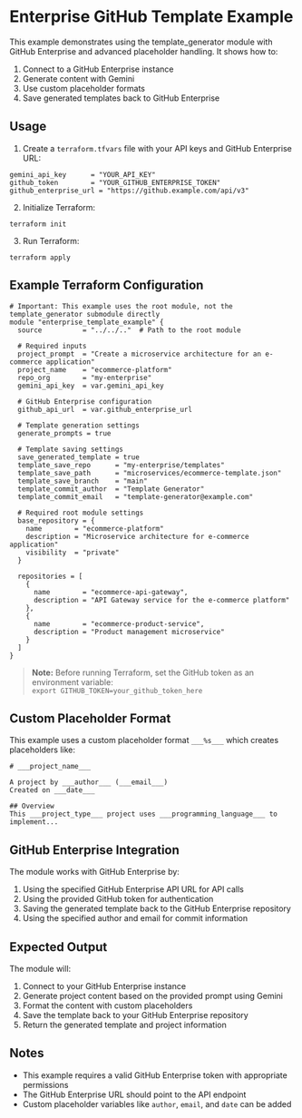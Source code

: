 # Enterprise GitHub Template Example

This example demonstrates using the template_generator module with GitHub Enterprise and advanced placeholder handling. It shows how to:

1. Connect to a GitHub Enterprise instance
2. Generate content with Gemini
3. Use custom placeholder formats
4. Save generated templates back to GitHub Enterprise

## Usage

1. Create a `terraform.tfvars` file with your API keys and GitHub Enterprise URL:

```
gemini_api_key      = "YOUR_API_KEY"
github_token        = "YOUR_GITHUB_ENTERPRISE_TOKEN"
github_enterprise_url = "https://github.example.com/api/v3"
```

2. Initialize Terraform:

```
terraform init
```

3. Run Terraform:

```
terraform apply
```

## Example Terraform Configuration

```hcl
# Important: This example uses the root module, not the template_generator submodule directly
module "enterprise_template_example" {
  source          = "../../.."  # Path to the root module
  
  # Required inputs
  project_prompt  = "Create a microservice architecture for an e-commerce application"
  project_name    = "ecommerce-platform" 
  repo_org        = "my-enterprise"
  gemini_api_key  = var.gemini_api_key
  
  # GitHub Enterprise configuration
  github_api_url  = var.github_enterprise_url
  
  # Template generation settings
  generate_prompts = true
  
  # Template saving settings
  save_generated_template = true
  template_save_repo      = "my-enterprise/templates"
  template_save_path      = "microservices/ecommerce-template.json"
  template_save_branch    = "main"
  template_commit_author  = "Template Generator"
  template_commit_email   = "template-generator@example.com"
  
  # Required root module settings
  base_repository = {
    name        = "ecommerce-platform" 
    description = "Microservice architecture for e-commerce application"
    visibility  = "private"
  }
  
  repositories = [
    {
      name        = "ecommerce-api-gateway",
      description = "API Gateway service for the e-commerce platform"
    },
    {
      name        = "ecommerce-product-service",
      description = "Product management microservice"
    }
  ]
}
```

> **Note:** Before running Terraform, set the GitHub token as an environment variable:  
> `export GITHUB_TOKEN=your_github_token_here`

## Custom Placeholder Format

This example uses a custom placeholder format `___%s___` which creates placeholders like:

```
# ___project_name___

A project by ___author___ (___email___)
Created on ___date___

## Overview
This ___project_type___ project uses ___programming_language___ to implement...
```

## GitHub Enterprise Integration

The module works with GitHub Enterprise by:

1. Using the specified GitHub Enterprise API URL for API calls
2. Using the provided GitHub token for authentication
3. Saving the generated template back to the GitHub Enterprise repository
4. Using the specified author and email for commit information

## Expected Output

The module will:

1. Connect to your GitHub Enterprise instance
2. Generate project content based on the provided prompt using Gemini
3. Format the content with custom placeholders
4. Save the template back to your GitHub Enterprise repository
5. Return the generated template and project information

## Notes

- This example requires a valid GitHub Enterprise token with appropriate permissions
- The GitHub Enterprise URL should point to the API endpoint
- Custom placeholder variables like `author`, `email`, and `date` can be added
